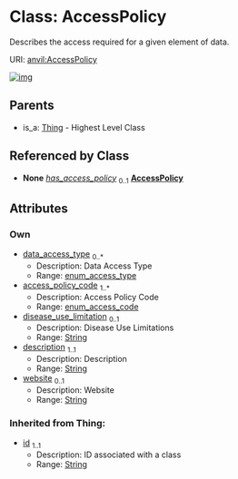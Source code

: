 
# Class: AccessPolicy

Describes the access required for a given element of data.

URI: [anvil:AccessPolicy](https://anvilproject.org/acr-harmonized-data-model/AccessPolicy)


[![img](https://yuml.me/diagram/nofunky;dir:TB/class/[Thing],[AccessControlledRecord]-%20has_access_policy%200..1>[AccessPolicy&#124;data_access_type:enum_access_type%20*;access_policy_code:enum_access_code%20%2B;disease_use_limitation:string%20%3F;description:string;website:string%20%3F;id(i):string],[Thing]^-[AccessPolicy],[AccessControlledRecord])](https://yuml.me/diagram/nofunky;dir:TB/class/[Thing],[AccessControlledRecord]-%20has_access_policy%200..1>[AccessPolicy&#124;data_access_type:enum_access_type%20*;access_policy_code:enum_access_code%20%2B;disease_use_limitation:string%20%3F;description:string;website:string%20%3F;id(i):string],[Thing]^-[AccessPolicy],[AccessControlledRecord])

## Parents

 *  is_a: [Thing](Thing.md) - Highest Level Class

## Referenced by Class

 *  **None** *[has_access_policy](has_access_policy.md)*  <sub>0..1</sub>  **[AccessPolicy](AccessPolicy.md)**

## Attributes


### Own

 * [data_access_type](data_access_type.md)  <sub>0..\*</sub>
     * Description: Data Access Type
     * Range: [enum_access_type](enum_access_type.md)
 * [access_policy_code](access_policy_code.md)  <sub>1..\*</sub>
     * Description: Access Policy Code
     * Range: [enum_access_code](enum_access_code.md)
 * [disease_use_limitation](disease_use_limitation.md)  <sub>0..1</sub>
     * Description: Disease Use Limitations
     * Range: [String](types/String.md)
 * [description](description.md)  <sub>1..1</sub>
     * Description: Description
     * Range: [String](types/String.md)
 * [website](website.md)  <sub>0..1</sub>
     * Description: Website
     * Range: [String](types/String.md)

### Inherited from Thing:

 * [id](id.md)  <sub>1..1</sub>
     * Description: ID associated with a class
     * Range: [String](types/String.md)
